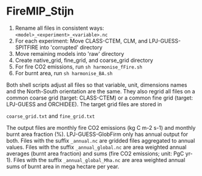 # FireMIP_Stijn

1. Rename all files in consistent ways: ```<model>_<experiment>_<variable>.nc```
2. For each experiment: Move CLASS-CTEM, CLM, and LPJ-GUESS-SPITFIRE into 'corrupted' directory
3. Move remaining models into 'raw' directory
4. Create native_grid, fine_grid, and coarse_grid directory
5. For fire CO2 emissions, run ```sh harmonise_fFire.sh```
6. For burnt area, run ```sh harmonise_BA.sh```

Both shell scripts adjust all files so that variable, unit, dimensions names and the North-South orientation are the same. They also regrid all files on a common coarse grid (target: CLASS-CTEM) or a common fine grid (target: LPJ-GUESS and ORCHIDEE). The target grid files are stored in

```coarse_grid.txt```
and
```fine_grid.txt```

The output files are monthly fire CO2 emissions (kg C m-2 s-1) and monthly burnt area fraction (%). LPJ-GUESS-GlobFirm only has annual output for both. Files with the suffix ```_annual.nc``` are gridded files aggregated to annual values. Files with the suffix ```_annual_global.nc``` are area weighted annual averages (burnt area fraction) and sums (fire CO2 emissions; unit: PgC yr-1). Files with the suffix ```_annual_global_Mha.nc``` are area weighted annual sums of burnt area in mega hectare per year.
